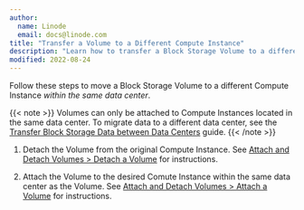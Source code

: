 ```yaml
---
author:
  name: Linode
  email: docs@linode.com
title: "Transfer a Volume to a Different Compute Instance"
description: "Learn how to transfer a Block Storage Volume to a different Compute Instance within the same data center."
modified: 2022-08-24
---
```


Follow these steps to move a Block Storage Volume to a different Compute Instance *within the same data center*.

{{< note >}}
Volumes can only be attached to Compute Instances located in the same data center. To migrate data to a different data center, see the [Transfer Block Storage Data between Data Centers](/docs/products/storage/block-storage/guides/transfer-volume-data-between-data-centers/) guide.
{{< /note >}}

1. Detach the Volume from the original Compute Instance. See [Attach and Detach Volumes > Detach a Volume](/docs/products/storage/block-storage/guides/attach-and-detach/#detach-a-volume) for instructions.

1. Attach the Volume to the desired Comute Instance within the same data center as the Volume. See [Attach and Detach Volumes > Attach a Volume](/docs/products/storage/block-storage/guides/attach-and-detach/#attach-a-volume) for instructions.
